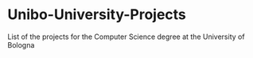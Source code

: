 # Unibo-University-Projects
List of the projects for the Computer Science degree at the University of Bologna
